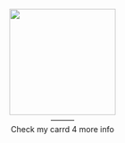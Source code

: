 <div align="center"> <br />
  <img src="https://cdn.discordapp.com/attachments/1155423683226108025/1244022839695376495/ca6da52e628d480cc03b848ab9e952fb.jpg?ex=66539a0d&is=6652488d&hm=21daaf489a8ac17f96a2aa79fb9be957a2a14545d9d01fc8649b7456cecd468b&" "width="190" height="190"> <br />
——— <br />
Check my carrd 4 more info <br />
